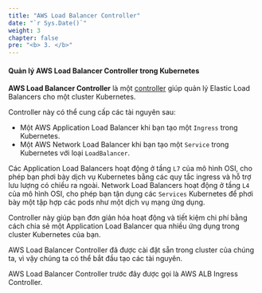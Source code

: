 ```yaml
---
title: "AWS Load Balancer Controller"
date: "`r Sys.Date()`"
weight: 3
chapter: false
pre: "<b> 3. </b>"
---
```


#### Quản lý AWS Load Balancer Controller trong Kubernetes

**AWS Load Balancer Controller** là một [controller](https://kubernetes.io/docs/concepts/architecture/controller/) giúp quản lý Elastic Load Balancers cho một cluster Kubernetes.

Controller này có thể cung cấp các tài nguyên sau:

- Một AWS Application Load Balancer khi bạn tạo một `Ingress` trong Kubernetes.
- Một AWS Network Load Balancer khi bạn tạo một `Service` trong Kubernetes với loại `LoadBalancer`.

Các Application Load Balancers hoạt động ở tầng `L7` của mô hình OSI, cho phép bạn phơi bày dịch vụ Kubernetes bằng các quy tắc ingress và hỗ trợ lưu lượng có chiều ra ngoài. Network Load Balancers hoạt động ở tầng `L4` của mô hình OSI, cho phép bạn tận dụng các `Services` Kubernetes để phơi bày một tập hợp các pods như một dịch vụ mạng ứng dụng.

Controller này giúp bạn đơn giản hóa hoạt động và tiết kiệm chi phí bằng cách chia sẻ một Application Load Balancer qua nhiều ứng dụng trong cluster Kubernetes của bạn.

AWS Load Balancer Controller đã được cài đặt sẵn trong cluster của chúng ta, vì vậy chúng ta có thể bắt đầu tạo các tài nguyên.

AWS Load Balancer Controller trước đây được gọi là AWS ALB Ingress Controller.
